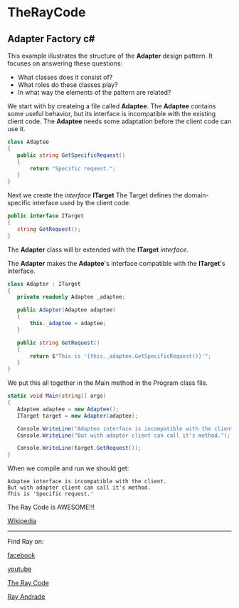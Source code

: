 # TheRayCode
## Adapter Factory c#

This example illustrates the structure of the **Adapter** design pattern. It focuses on answering these questions:
* What classes does it consist of?
* What roles do these classes play?
* In what way the elements of the pattern are related?

We start with by createing a file called **Adaptee**.
The **Adaptee** contains some useful behavior, but its interface is incompatible with the existing client code. 
The **Adaptee** needs some adaptation before the client code can use it.
```c#
class Adaptee
{
   public string GetSpecificRequest()
   {
       return "Specific request.";
   }
}
```

Next we create the *interface* **ITarget**
The Target defines the domain-specific interface used by the client code.

```c#
public interface ITarget
{
   string GetRequest();
}
```
The **Adapter** class will br extended with the **ITarget** *interface*.

The **Adapter** makes the **Adaptee**'s interface compatible with the **ITarget**'s interface.

```c#
class Adapter : ITarget
{
   private readonly Adaptee _adaptee;

   public Adapter(Adaptee adaptee)
   {
       this._adaptee = adaptee;
   }

   public string GetRequest()
   {
       return $"This is '{this._adaptee.GetSpecificRequest()}'";
   }
}
```
We put this all together in the Main method in the Program class file.
```c#
static void Main(string[] args)
{
   Adaptee adaptee = new Adaptee();
   ITarget target = new Adapter(adaptee);

   Console.WriteLine("Adaptee interface is incompatible with the client.");
   Console.WriteLine("But with adapter client can call it's method.");

   Console.WriteLine(target.GetRequest());
}
```

When we compile and run we should get:
```run
Adaptee interface is incompatible with the client.
But with adapter client can call it's method.
This is 'Specific request.'
```
The Ray Code is AWESOME!!!

[Wikipedia](https://en.wikipedia.org/wiki/Adapter_pattern)

----------------------------------------------------------------------------------------------------

Find Ray on:

[facebook](https://www.facebook.com/TheRayCode/)

[youtube](https://www.youtube.com/user/AndradeRay/)

[The Ray Code](https://www.RayAndrade.com)

[Ray Andrade](https://www.RayAndrade.org)
